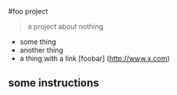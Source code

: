 #foo project

> a project about nothing
- some thing
- another thing
- a thing with a link [foobar] (http://www.x.com)


## some instructions